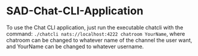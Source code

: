 # SAD-Chat-CLI-Application

To use the Chat CLI application, just run the executable chatcli with the command:
`./chatcli nats://localhost:4222 chatroom YourName`, where chatroom can be changed to whatever name of the channel the user want, and YourName can be changed to whatever username.
